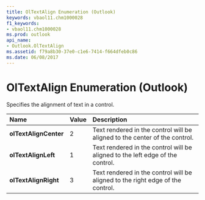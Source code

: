 ```yaml
---
title: OlTextAlign Enumeration (Outlook)
keywords: vbaol11.chm1000028
f1_keywords:
- vbaol11.chm1000028
ms.prod: outlook
api_name:
- Outlook.OlTextAlign
ms.assetid: f79a8b30-37e0-c1e6-7414-f664dfeb0c86
ms.date: 06/08/2017
---
```



# OlTextAlign Enumeration (Outlook)

Specifies the alignment of text in a control.



|Name|Value|Description|
|:-----|:-----|:-----|
| **olTextAlignCenter**|2|Text rendered in the control will be aligned to the center of the control.|
| **olTextAlignLeft**|1|Text rendered in the control will be aligned to the left edge of the control.|
| **olTextAlignRight**|3|Text rendered in the control will be aligned to the right edge of the control.|


